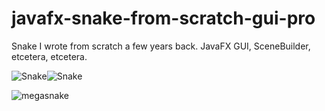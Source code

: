 # javafx-snake-from-scratch-gui-pro
Snake I wrote from scratch a few years back. JavaFX GUI, SceneBuilder, etcetera, etcetera.

![Snake](https://user-images.githubusercontent.com/52709292/116746834-60283580-a9fd-11eb-81aa-da4070371141.gif)![Snake](https://user-images.githubusercontent.com/52709292/116746834-60283580-a9fd-11eb-81aa-da4070371141.gif)

![megasnake](https://user-images.githubusercontent.com/52709292/114102852-60cf1f80-98c8-11eb-9188-2189d44218e3.png)
